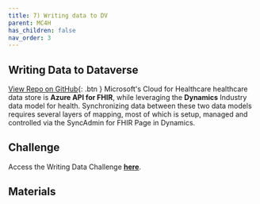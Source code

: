 ```yaml
---
title: 7) Writing data to DV
parent: MC4H
has_children: false
nav_order: 3
---
```



## Writing Data to Dataverse
[View Repo on GitHub](https://github.com/microsoft/openhack-mc4h/tree/main/Challenge-07){: .btn }
Microsoft's Cloud for Healthcare healthcare data store is **Azure API for FHIR**, while leveraging the **Dynamics** Industry data model for health.  Synchronizing data between these two data models requires several layers of mapping, most of which is setup, managed and controlled via the SyncAdmin for FHIR Page in Dynamics. 


## Challenge 

Access the Writing Data Challenge **[here](https://github.com/microsoft/openhack-mc4h/tree/main/Challenge-7)**.


## Materials   
